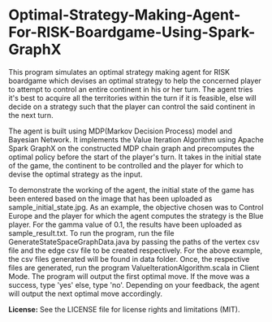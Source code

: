 # Optimal-Strategy-Making-Agent-For-RISK-Boardgame-Using-Spark-GraphX

This program simulates an optimal strategy making agent for RISK boardgame which devises
an optimal strategy to help the concerned player to attempt to control an entire continent
in his or her turn. The agent tries it's best to acquire all the territories within the turn
if it is feasible, else will decide on a strategy such that the player can control
the said continent in the next turn.

The agent is built using MDP(Markov Decision Process) model and Bayesian Network. It implements
the Value Iteration Algorithm using Apache Spark GraphX on the constructed MDP chain graph and precomputes the optimal policy
before the start of the player's turn. It takes in the initial state of the game, the continent
to be controlled and the player for which to devise the optimal strategy as the input.

To demonstrate the working of the agent, the initial state of the game has been entered based on
the image that has been uploaded as sample_initial_state.jpg. As an example, the objective chosen
was to Control Europe and the player for which the agent computes the strategy is the Blue player.
For the gamma value of 0.1, the results have been uploaded as sample_result.txt.
To run the program, run the file GenerateStateSpaceGraphData.java by passing the paths of the vertex csv file
and the edge csv file to be created respectively. For the above example, the csv files generated will be found in data folder.
Once, the respective files are generated, run the program ValueIterationAlgorithm.scala in Client Mode.
The program will output the first optimal move. If the move was a success, type 'yes' else, type 'no'.
Depending on your feedback, the agent will output the next optimal move accordingly.

**License:**
See the LICENSE file for license rights and limitations (MIT).